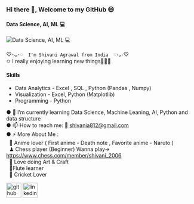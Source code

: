 ###  Hi there 👋, Welcome to my GitHub 😄
#### Data Science, AI, ML 💻
![Data Science, AI, ML 💻](https://miro.medium.com/v2/resize:fit:547/1*cVIt9jh_p7b-cizfrDPl-Q.png)

♡･ᴗ･`♡  I'm Shivani Agrawal from India  ♡･ᴗ･`♡  
✩ I really enjoying learning new things💫🦋🧿

#### Skills
* Data Analytics - Excel , SQL , Python (Pandas , Numpy)
* Visualization - Excel, Python (Matplotlib)
* Programming - Python


● 🌱 I’m currently learning Data Science, Machine Leaning, AI, Python and data structure <br />
● 📫 How to reach me: 📧 shivania812@gmail.com <br />
● ⚡ More About Me : <br />  &#160; 🎦 Anime lover ( First anime - Death note , Favorite anime - Naruto ) <br /> &#160; ♟ Chess player (Beginner) Wanna play-> https://www.chess.com/member/shivani_2006 <br />  &#160; 🎨 Love doing Art & Craft <br /> &#160; 🪈Flute learner <br /> &#160; 🏏 Cricket Lover 


[<img src='https://cdn.jsdelivr.net/npm/simple-icons@3.0.1/icons/github.svg' alt='github' height='40'>](https://github.com/shivani-data)  [<img src='https://cdn.jsdelivr.net/npm/simple-icons@3.0.1/icons/linkedin.svg' alt='linkedin' height='40'>](https://www.linkedin.com/in/shivani-agrawal-74228a1a7//) 

